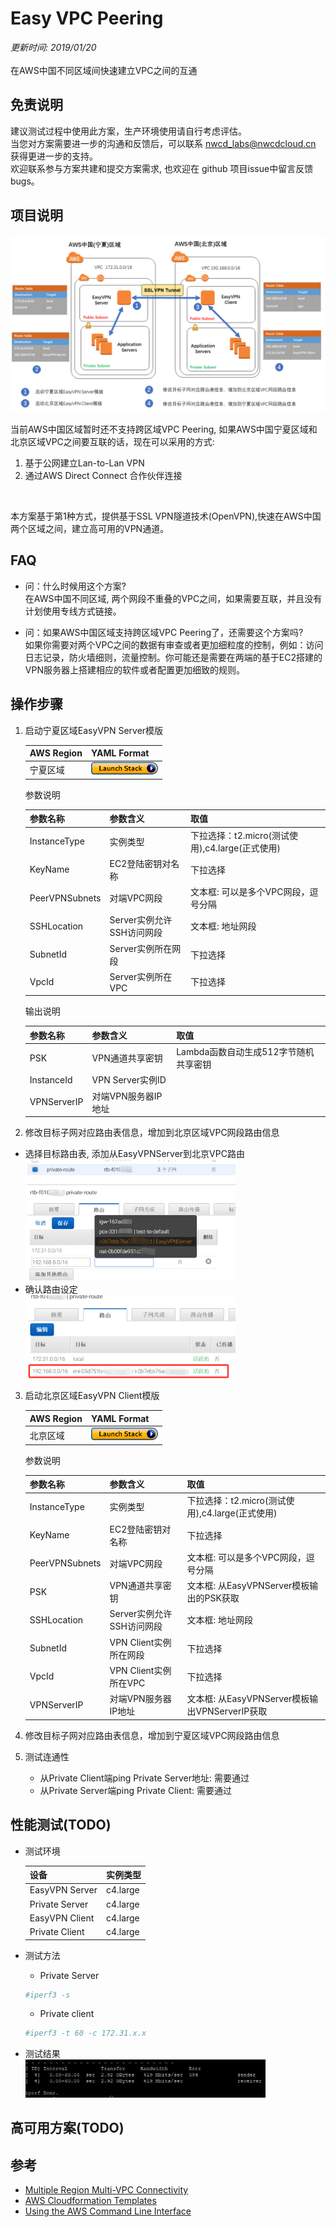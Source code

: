 # Easy VPC Peering
*更新时间: 2019/01/20*
<br>
<br>
在AWS中国不同区域间快速建立VPC之间的互通

## 免责说明
建议测试过程中使用此方案，生产环境使用请自行考虑评估。<br>
当您对方案需要进一步的沟通和反馈后，可以联系 nwcd_labs@nwcdcloud.cn 获得更进一步的支持。<br>
欢迎联系参与方案共建和提交方案需求, 也欢迎在 github 项目issue中留言反馈bugs。

## 项目说明
![EasyVPN Architedcture](images/EasyVPCPeering.png)

当前AWS中国区域暂时还不支持跨区域VPC Peering, 如果AWS中国宁夏区域和北京区域VPC之间要互联的话，现在可以采用的方式:
1. 基于公网建立Lan-to-Lan VPN
2. 通过AWS Direct Connect 合作伙伴连接
<br>

本方案基于第1种方式，提供基于SSL VPN隧道技术(OpenVPN),快速在AWS中国两个区域之间，建立高可用的VPN通道。

## FAQ
- 问：什么时候用这个方案?<br>
在AWS中国不同区域, 两个网段不重叠的VPC之间，如果需要互联，并且没有计划使用专线方式链接。

- 问：如果AWS中国区域支持跨区域VPC Peering了，还需要这个方案吗? <br>
如果你需要对两个VPC之间的数据有审查或者更加细粒度的控制，例如：访问日志记录，防火墙细则，流量控制。你可能还是需要在两端的基于EC2搭建的VPN服务器上搭建相应的软件或者配置更加细致的规则。

## 操作步骤
 1. 启动宁夏区域EasyVPN Server模版
 
    AWS Region   | YAML Format 
    ------------ | ------------
    宁夏区域 | [![launch-yaml](images/cloudformation-launch-stack-button.png)](https://console.amazonaws.cn/cloudformation/home?region=cn-northwest-1#/stacks/new?stackName=EasyVPNServer&amp;templateURL=https://s3.cn-northwest-1.amazonaws.com.cn/nwcdlabs/templates/easy-vpc-peering/EasyVPN_Server.yaml)

    参数说明
    
    参数名称  | 参数含义  | 取值
    --------  | -------- | -----
    InstanceType | 实例类型 | 下拉选择：t2.micro(测试使用),c4.large(正式使用)
    KeyName | EC2登陆密钥对名称 | 下拉选择
    PeerVPNSubnets | 对端VPC网段 | 文本框: 可以是多个VPC网段，逗号分隔
    SSHLocation | Server实例允许SSH访问网段 | 文本框: 地址网段
    SubnetId | Server实例所在网段 | 下拉选择
    VpcId | Server实例所在VPC | 下拉选择

    输出说明

    参数名称  | 参数含义  | 取值
    --------  | -------- | -----
    PSK | VPN通道共享密钥 | Lambda函数自动生成512字节随机共享密钥
    InstanceId | VPN Server实例ID | 
    VPNServerIP | 对端VPN服务器IP地址 | 

 2. 修改目标子网对应路由表信息，增加到北京区域VPC网段路由信息
  - 选择目标路由表, 添加从EasyVPNServer到北京VPC路由
    <img src="images/ServerRouting.png" width="70%" alt="EasyVPN Server Routing">
  - 确认路由设定<br>
    <img src="images/ServerRouting-1.png" width="70%" alt="EasyVPN Server Routing 1">
    
 3. 启动北京区域EasyVPN Client模版
 
    AWS Region   | YAML Format 
    ------------ | ------------
    北京区域 | [![launch-yaml](images/cloudformation-launch-stack-button.png)](https://console.amazonaws.cn/cloudformation/home?region=cn-north-1#/stacks/new?stackName=EasyVPNClient&amp;templateURL=https://s3.cn-northwest-1.amazonaws.com.cn/nwcdlabs/templates/easy-vpc-peering/EasyVPN_Client.yaml)

    参数说明
    
    参数名称  | 参数含义  | 取值
    --------  | -------- | -----
    InstanceType | 实例类型 | 下拉选择：t2.micro(测试使用),c4.large(正式使用)
    KeyName | EC2登陆密钥对名称 | 下拉选择
    PeerVPNSubnets | 对端VPC网段 | 文本框: 可以是多个VPC网段，逗号分隔
    PSK | VPN通道共享密钥 | 文本框: 从EasyVPNServer模板输出的PSK获取
    SSHLocation | Server实例允许SSH访问网段 | 文本框: 地址网段
    SubnetId | VPN Client实例所在网段 | 下拉选择
    VpcId | VPN Client实例所在VPC | 下拉选择
    VPNServerIP | 对端VPN服务器IP地址 | 文本框: 从EasyVPNServer模板输出VPNServerIP获取

 4. 修改目标子网对应路由表信息，增加到宁夏区域VPC网段路由信息
 5. 测试连通性
    - 从Private Client端ping Private Server地址: 需要通过
    - 从Private Server端ping Private Client: 需要通过

## 性能测试(TODO)
  - 测试环境

     设备  | 实例类型
    ------ | ------------
    EasyVPN Server | c4.large
    Private Server | c4.large
    EasyVPN Client | c4.large
    Private Client | c4.large
  - 测试方法
    - Private Server
    ```Bash
    #iperf3 -s
    ```
    - Private client
    ```Bash
    #iperf3 -t 60 -c 172.31.x.x
  - 测试结果<br>
    <img src="images/performance.jpg" width="80%" alt="performance">

## 高可用方案(TODO)

## 参考
- [Multiple Region Multi-VPC Connectivity](https://aws.amazon.com/cn/answers/networking/aws-multiple-region-multi-vpc-connectivity/)
- [AWS Cloudformation Templates](https://github.com/awslabs/aws-cloudformation-templates)
- [Using the AWS Command Line Interface](https://docs.aws.amazon.com/AWSCloudFormation/latest/UserGuide/cfn-using-cli.html)
